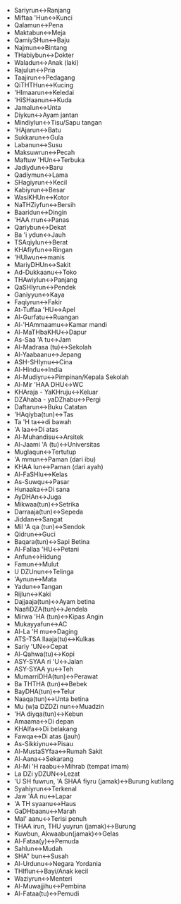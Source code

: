 - Sariyrun↔Ranjang
- Miftaa 'Hun↔Kunci
- Qalamun↔Pena
- Maktabun↔Meja
- QamiySHun↔Baju
- Najmun↔Bintang
- THabiybun↔Dokter
- Waladun↔Anak (laki)
- Rajulun↔Pria
- Taajirun↔Pedagang
- QiTHTHun↔Kucing
- 'HImaarun↔Keledai
- 'HiSHaanun↔Kuda
- Jamalun↔Unta
- Diykun↔Ayam jantan
- Mindiylun↔Tisu/Sapu tangan
- 'HAjarun↔Batu
- Sukkarun↔Gula
- Labanun↔Susu
- Maksuwrun↔Pecah
- Maftuw 'HUn↔Terbuka
- Jadiydun↔Baru
- Qadiymun↔Lama
- SHagiyrun↔Kecil
- Kabiyrun↔Besar
- WasiKHUn↔Kotor
- NaTHZiyfun↔Bersih
- Baaridun↔Dingin
- 'HAA rrun↔Panas
- Qariybun↔Dekat
- Ba 'i ydun↔Jauh
- TSAqiylun↔Berat
- KHAfiyfun↔Ringan
- 'HUlwun↔manis
- MariyDHUn↔Sakit
- Ad-Dukkaanu↔Toko
- THAwiylun↔Panjang
- QaSHIyrun↔Pendek
- Ganiyyun↔Kaya
- Faqiyrun↔Fakir
- At-Tuffaa 'HU↔Apel
- Al-Gurfatu↔Ruangan
- Al-'HAmmaamu↔Kamar mandi
- Al-MaTHbaKHU↔Dapur
- As-Saa 'A tu↔Jam
- Al-Madrasa (tu)↔Sekolah
- Al-Yaabaanu↔Jepang
- ASH-SHIynu↔Cina
- Al-Hindu↔India
- Al-Mudiyru↔Pimpinan/Kepala Sekolah
- Al-Mir 'HAA DHU↔WC
- KHAraja - YaKHruju↔Keluar
- DZAhaba - yaDZhabu↔Pergi
- Daftarun↔Buku Catatan
- 'HAqiyba(tun)↔Tas
- Ta 'H ta↔di bawah
- 'A laa↔Di atas
- Al-Muhandisu↔Arsitek
- Al-Jaami 'A (tu)↔Universitas
- Muglaqun↔Tertutup
- 'A mmun↔Paman (dari ibu)
- KHAA lun↔Paman (dari ayah)
- Al-FaSHlu↔Kelas
- As-Suwqu↔Pasar
- Hunaaka↔Di sana
- AyDHAn↔Juga
- Mikwaa(tun)↔Setrika
- Darraaja(tun)↔Sepeda
- Jiddan↔Sangat
- Mil 'A qa (tun)↔Sendok
- Qidrun↔Guci
- Baqara(tun)↔Sapi Betina
- Al-Fallaa 'HU↔Petani
- Anfun↔Hidung
- Famun↔Mulut
- U DZUnun↔Telinga
- 'Aynun↔Mata
- Yadun↔Tangan
- Rijlun↔Kaki
- Dajjaaja(tun)↔Ayam betina
- NaafiDZA(tun)↔Jendela
- Mirwa 'HA (tun)↔Kipas Angin
- Mukayyafun↔AC
- Al-La 'H mu↔Daging
- ATS-TSA llaaja(tu)↔Kulkas
- Sariy 'UN↔Cepat
- Al-Qahwa(tu)↔Kopi
- ASY-SYAA ri 'U↔Jalan
- ASY-SYAA yu↔Teh
- MumarriDHA(tun)↔Perawat
- Ba THTHA (tun)↔Bebek
- BayDHA(tun)↔Telur
- Naaqa(tun)↔Unta betina
- Mu (w)a DZDZi nun↔Muadzin
- 'HA diyqa(tun)↔Kebun
- Amaama↔Di depan
- KHAlfa↔Di belakang
- Fawqa↔Di atas (jauh)
- As-Sikkiynu↔Pisau
- Al-MustaSYfaa↔Rumah Sakit
- Al-Aana↔Sekarang
- Al-Mi 'H raabu↔Mihrab (tempat imam)
- La DZi yDZUN↔Lezat
- 'U SH fuwrun, 'A SHAA fiyru (jamak)↔Burung kutilang
- Syahiyrun↔Terkenal
- Jaw 'AA nu↔Lapar
- 'A TH syaanu↔Haus
- GaDHbaanu↔Marah
- Mal' aanu↔Terisi penuh
- THAA irun, THU yuyrun (jamak)↔Burung
- Kuwbun, Akwaabun(jamak)↔Gelas
- Al-Fataa(y)↔Pemuda
- Sahlun↔Mudah
- SHA" bun↔Susah
- Al-Urdunu↔Negara Yordania
- THIflun↔Bayi/Anak kecil
- Waziyrun↔Menteri
- Al-Muwajjihu↔Pembina
- Al-Fataa(tu)↔Pemudi
